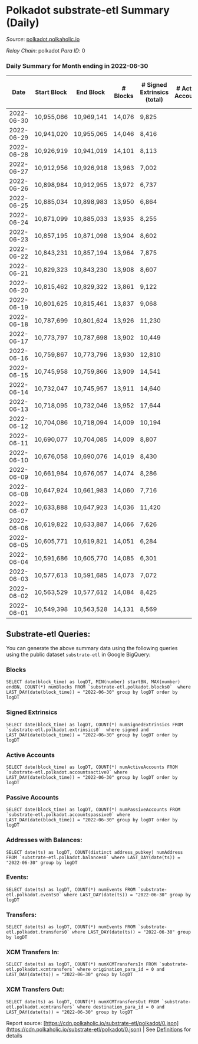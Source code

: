 # Polkadot substrate-etl Summary (Daily)

_Source_: [polkadot.polkaholic.io](https://polkadot.polkaholic.io)

*Relay Chain*: polkadot
*Para ID*: 0



### Daily Summary for Month ending in 2022-06-30


| Date | Start Block | End Block | # Blocks | # Signed Extrinsics (total) | # Active Accounts | # Passive | # New | # Addresses with Balances | # Events | # Transfers | # XCM Transfers In | # XCM Transfers Out | Issues | 
| ---- | ----------- | --------- | -------- | --------------------------- | ----------------- | --------- | ----- | ------------------------- | -------- | ----------- | ------------------ | ------------------- | ------ |
| 2022-06-30 | 10,955,066 | 10,969,141 | 14,076 | 9,825 |  |  |  | 996,755 | 371,990 | 8,458 ($59,103,552.21) | 144 ($669,518.93) | 327 ($720,370.30) |  |
| 2022-06-29 | 10,941,020 | 10,955,065 | 14,046 | 8,416 |  |  |  | 995,534 | 363,272 | 7,057 ($43,825,787.62) | 160 ($778,680.89) | 282 ($441,351.17) |  |
| 2022-06-28 | 10,926,919 | 10,941,019 | 14,101 | 8,113 |  |  |  | 994,537 | 362,651 | 6,661 ($66,321,005.72) | 136 ($611,206.04) | 312 ($365,504.48) |  |
| 2022-06-27 | 10,912,956 | 10,926,918 | 13,963 | 7,002 |  |  |  | 993,907 | 352,813 | 5,545 ($32,695,658.04) | 135 ($472,432.91) | 271 ($899,924.06) |  |
| 2022-06-26 | 10,898,984 | 10,912,955 | 13,972 | 6,737 |  |  |  | 993,217 | 346,090 | 5,402 ($15,290,579.15) | 147 ($501,722.82) | 280 ($848,619.76) |  |
| 2022-06-25 | 10,885,034 | 10,898,983 | 13,950 | 6,864 |  |  |  | 992,431 | 340,782 | 5,333 ($29,172,023.18) | 128 ($2,373,380.21) | 227 ($4,486,516.59) |  |
| 2022-06-24 | 10,871,099 | 10,885,033 | 13,935 | 8,255 |  |  |  | 991,710 | 360,148 | 6,859 ($46,943,476.93) | 163 ($535,947.30) | 328 ($1,274,974.07) |  |
| 2022-06-23 | 10,857,195 | 10,871,098 | 13,904 | 8,602 |  |  |  | 990,895 | 366,203 | 6,567 ($65,814,724.01) | 159 ($818,242.61) | 342 ($1,584,468.28) |  |
| 2022-06-22 | 10,843,231 | 10,857,194 | 13,964 | 7,875 |  |  |  |  | 354,857 | 6,074 ($128,576,540.45) | 112 ($398,954.19) | 284 ($2,039,464.92) |  |
| 2022-06-21 | 10,829,323 | 10,843,230 | 13,908 | 8,607 |  |  |  | 989,174 | 364,866 | 7,315 ($57,302,055.58) | 139 ($372,408.64) | 277 ($295,923.25) |  |
| 2022-06-20 | 10,815,462 | 10,829,322 | 13,861 | 9,122 |  |  |  |  | 363,976 | 7,782 ($49,425,204.40) | 166 ($522,228.12) | 274 ($566,915.59) |  |
| 2022-06-19 | 10,801,625 | 10,815,461 | 13,837 | 9,068 |  |  |  |  | 363,538 | 7,928 ($52,086,930.25) | 107 ($281,775.84) | 284 ($499,857.28) |  |
| 2022-06-18 | 10,787,699 | 10,801,624 | 13,926 | 11,230 |  |  |  |  | 383,364 | 10,368 ($71,006,795.17) | 179 ($608,124.94) | 401 ($690,823.52) |  |
| 2022-06-17 | 10,773,797 | 10,787,698 | 13,902 | 10,449 |  |  |  |  | 369,995 | 7,924 ($77,964,442.34) | 145 ($489,700.29) | 316 ($472,306.17) |  |
| 2022-06-16 | 10,759,867 | 10,773,796 | 13,930 | 12,810 |  |  |  |  | 383,815 | 8,809 ($123,428,642.47) | 128 ($437,265.23) | 328 ($937,756.87) |  |
| 2022-06-15 | 10,745,958 | 10,759,866 | 13,909 | 14,541 |  |  |  | 982,253 | 403,710 | 10,806 ($132,857,400.56) | 183 ($945,162.50) | 334 ($610,471.59) |  |
| 2022-06-14 | 10,732,047 | 10,745,957 | 13,911 | 14,640 |  |  |  | 980,835 | 397,770 | 10,945 ($82,293,037.52) | 177 ($512,452.51) | 452 ($619,065.96) |  |
| 2022-06-13 | 10,718,095 | 10,732,046 | 13,952 | 17,644 |  |  |  |  | 427,241 | 15,728 ($194,707,401.22) | 282 ($1,350,822.13) | 880 ($962,510.73) |  |
| 2022-06-12 | 10,704,086 | 10,718,094 | 14,009 | 10,194 |  |  |  | 977,842 | 367,230 | 8,924 ($55,216,305.71) | 169 ($439,316.84) | 565 ($1,017,444.14) |  |
| 2022-06-11 | 10,690,077 | 10,704,085 | 14,009 | 8,807 |  |  |  | 977,141 | 359,486 | 7,776 ($41,068,783.94) | 126 ($527,133.61) | 441 ($1,294,672.67) |  |
| 2022-06-10 | 10,676,058 | 10,690,076 | 14,019 | 8,430 |  |  |  |  | 353,478 | 7,171 ($68,631,622.96) | 127 ($805,277.73) | 525 ($2,593,727.08) |  |
| 2022-06-09 | 10,661,984 | 10,676,057 | 14,074 | 8,286 |  |  |  |  | 352,822 | 7,034 ($53,594,906.48) | 122 ($1,175,493.35) | 527 ($2,373,223.56) |  |
| 2022-06-08 | 10,647,924 | 10,661,983 | 14,060 | 7,716 |  |  |  |  | 347,704 | 6,573 ($38,092,097.10) | 138 ($1,094,873.46) | 475 ($1,076,126.07) |  |
| 2022-06-07 | 10,633,888 | 10,647,923 | 14,036 | 11,420 |  |  |  |  | 384,018 | 10,417 ($121,689,640.78) | 160 ($993,560.79) | 483 ($1,573,252.76) |  |
| 2022-06-06 | 10,619,822 | 10,633,887 | 14,066 | 7,626 |  |  |  | 977,805 | 352,666 | 6,491 ($40,631,975.26) | 136 ($907,386.54) | 439 ($1,767,691.44) |  |
| 2022-06-05 | 10,605,771 | 10,619,821 | 14,051 | 6,284 |  |  |  | 977,062 | 338,518 | 5,109 ($15,780,014.78) | 112 ($572,320.49) | 340 ($1,206,681.09) |  |
| 2022-06-04 | 10,591,686 | 10,605,770 | 14,085 | 6,301 |  |  |  |  | 300,026 | 5,060 ($16,806,011.21) | 114 ($1,309,881.58) | 424 ($1,657,283.37) |  |
| 2022-06-03 | 10,577,613 | 10,591,685 | 14,073 | 7,072 |  |  |  |  | 286,797 | 5,842 ($44,075,527.60) | 122 ($868,379.98) | 444 ($2,532,281.09) |  |
| 2022-06-02 | 10,563,529 | 10,577,612 | 14,084 | 8,425 |  |  |  |  | 302,665 | 7,066 ($116,815,363.85) | 149 ($803,023.96) | 677 ($1,517,603.57) |  |
| 2022-06-01 | 10,549,398 | 10,563,528 | 14,131 | 8,569 |  |  |  |  | 295,381 | 7,138 ($76,115,364.04) | 133 ($623,476.42) | 560 ($1,331,007.54) |  |

## Substrate-etl Queries:
You can generate the above summary data using the following queries using the public dataset `substrate-etl` in Google BigQuery:


### Blocks
```
SELECT date(block_time) as logDT, MIN(number) startBN, MAX(number) endBN, COUNT(*) numBlocks FROM `substrate-etl.polkadot.blocks0`  where LAST_DAY(date(block_time)) = "2022-06-30" group by logDT order by logDT
```


### Signed Extrinsics
```
SELECT date(block_time) as logDT, COUNT(*) numSignedExtrinsics FROM `substrate-etl.polkadot.extrinsics0`  where signed and LAST_DAY(date(block_time)) = "2022-06-30" group by logDT order by logDT
```


### Active Accounts
```
SELECT date(block_time) as logDT, COUNT(*) numActiveAccounts FROM `substrate-etl.polkadot.accountsactive0` where LAST_DAY(date(block_time)) = "2022-06-30" group by logDT order by logDT
```


### Passive Accounts
```
SELECT date(block_time) as logDT, COUNT(*) numPassiveAccounts FROM `substrate-etl.polkadot.accountspassive0` where LAST_DAY(date(block_time)) = "2022-06-30" group by logDT order by logDT
```


### Addresses with Balances:
```
SELECT date(ts) as logDT, COUNT(distinct address_pubkey) numAddress FROM `substrate-etl.polkadot.balances0` where LAST_DAY(date(ts)) = "2022-06-30" group by logDT
```


### Events:
```
SELECT date(ts) as logDT, COUNT(*) numEvents FROM `substrate-etl.polkadot.events0` where LAST_DAY(date(ts)) = "2022-06-30" group by logDT
```


### Transfers:
```
SELECT date(ts) as logDT, COUNT(*) numEvents FROM `substrate-etl.polkadot.transfers0` where LAST_DAY(date(ts)) = "2022-06-30" group by logDT
```


### XCM Transfers In:
```
SELECT date(ts) as logDT, COUNT(*) numXCMTransfersIn FROM `substrate-etl.polkadot.xcmtransfers` where origination_para_id = 0 and LAST_DAY(date(ts)) = "2022-06-30" group by logDT
```


### XCM Transfers Out:
```
SELECT date(ts) as logDT, COUNT(*) numXCMTransfersOut FROM `substrate-etl.polkadot.xcmtransfers` where destination_para_id = 0 and LAST_DAY(date(ts)) = "2022-06-30" group by logDT
```



Report source: [https://cdn.polkaholic.io/substrate-etl/polkadot/0.json](https://cdn.polkaholic.io/substrate-etl/polkadot/0.json) | See [Definitions](/DEFINITIONS.md) for details
